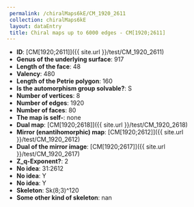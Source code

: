 ```yaml
--- 
 permalink: /chiralMaps6kE/CM_1920_2611 
 collection: chiralMaps6kE
 layout: dataEntry
 title: Chiral maps up to 6000 edges - CM[1920;2611]
---
```


- **ID**: [CM[1920;2611]]({{ site.url }}/test/CM_1920_2611)
- **Genus of the underlying surface**: 917
- **Length of the face**: 48
- **Valency**: 480
- **Length of the Petrie polygon**: 160
- **Is the automorphism group solvable?**: S
- **Number of vertices**: 8
- **Number of edges**: 1920
- **Number of faces**: 80
- **The map is self-**: none
- **Dual map**: [CM[1920;2618]]({{ site.url }}/test/CM_1920_2618)
- **Mirror (enantihomorphic) map**: [CM[1920;2612]]({{ site.url }}/test/CM_1920_2612)
- **Dual of the mirror image**: [CM[1920;2617]]({{ site.url }}/test/CM_1920_2617)
- **Z_q-Exponent?**: 2
- **No idea**:  31:2612
- **No idea**: Y
- **No idea**: Y
- **Skeleton**: Sk(8;3)^120
- **Some other kind of skeleton**: nan
